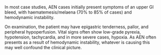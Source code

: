 In most case studies, AEN cases initially present symptoms of an upper GI bleed, with haematemesis/melaena (70% to 85% of cases) and hemodynamic instability.

On examination, the patient may have epigastric tenderness, pallor, and peripheral hypoperfusion. Vital signs often show low-grade pyrexia, hypotension, tachycardia, and in more severe cases, hypoxia. As AEN often presents as a result of hemodynamic instability, whatever is causing this may well confound the clinical picture.